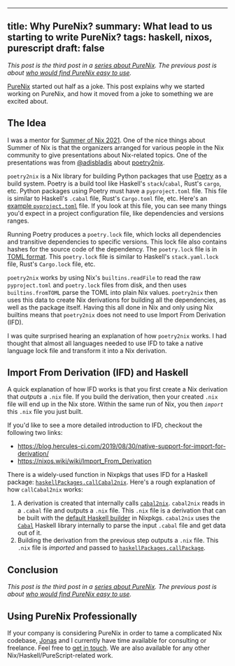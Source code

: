 ------------------------------------------------------
title: Why PureNix?
summary: What lead to us starting to write PureNix?
tags: haskell, nixos, purescript
draft: false
------------------------------------------------------

*This post is the third post in a [series about PureNix](./2022-01-03-purenix).
The previous post is about
[who would find PureNix easy to use](./2022-01-05-who-would-like-purenix).*

[PureNix](https://github.com/purenix-org/purenix) started out half as a joke.
This post explains why we started working on PureNix, and how it moved from a
joke to something we are excited about.

## The Idea

I was a mentor for [Summer of Nix 2021](https://summer.nixos.org/).  One of the
nice things about Summer of Nix is that the organizers arranged for various
people in the Nix community to give presentations about Nix-related topics.
One of the presentations was from [@adisbladis](https://github.com/adisbladis)
about [poetry2nix](https://github.com/nix-community/poetry2nix).

`poetry2nix` is a Nix library for building Python packages that use
[Poetry](https://python-poetry.org/) as a build system.  Poetry is a build tool
like Haskell's `stack`/`cabal`, Rust's `cargo`, etc.  Python packages using
Poetry must have a `pyproject.toml` file.  This file is similar to Haskell's
`.cabal` file, Rust's `Cargo.toml` file, etc.  Here's an
[example `pyproject.toml`](https://github.com/michaeloliverx/python-poetry-docker-example/blob/f7241bf6586e99c6c649eba36ca0efd935ea6316/pyproject.toml)
file. If you look at this file, you can see many things you'd expect in a
project configuration file, like dependencies and versions ranges.

Running Poetry produces a `poetry.lock` file, which locks all dependencies and
transitive dependencies to specific versions.  This lock file also contains
hashes for the source code of the dependency.  The `poetry.lock` file is in
[TOML format](https://en.wikipedia.org/wiki/TOML).  This `poetry.lock` file is
similar to Haskell's `stack.yaml.lock` file, Rust's `Cargo.lock` file, etc.

`poetry2nix` works by using Nix's `builtins.readFile` to read the raw
`pyproject.toml` and `poetry.lock` files from disk, and then uses
`builtins.fromTOML` parse the TOML into plain Nix values.  `poetry2nix` then
uses this data to create Nix derivations for building all the dependencies, as well
as the package itself.  Having this all done in Nix and only using Nix builtins
means that `poetry2nix` does not need to use Import From Derivation (IFD).

I was quite surprised hearing an explanation of how `poetry2nix` works.  I had
thought that almost all languages needed to use IFD to take a native language
lock file and transform it into a Nix derivation.

## Import From Derivation (IFD) and Haskell

A quick explanation of how IFD works is that you first create a Nix derivation
that _outputs_ a `.nix` file.  If you build the derivation, then your created
`.nix` file will end up in the Nix store.  Within the same run of Nix, you then
_`import`_ this `.nix` file you just built.

If you'd like to see a more detailed introduction to IFD, checkout the following
two links:

- <https://blog.hercules-ci.com/2019/08/30/native-support-for-import-for-derivation/>
- <https://nixos.wiki/wiki/Import_From_Derivation>

There is a widely-used function in Nixpkgs that uses IFD for a Haskell package:
[`haskellPackages.callCabal2nix`](https://github.com/NixOS/nixpkgs/blob/6a7bafcb0fd068716ca6659e59d197044c41a9a7/pkgs/development/haskell-modules/make-package-set.nix#L220).
Here's a rough explanation of how `callCabal2nix` works:

1.  A derivation is created that internally calls
    [`cabal2nix`](https://github.com/NixOS/cabal2nix).  `cabal2nix` reads in a
    `.cabal` file and outputs a `.nix` file.  This `.nix` file is a derivation
    that can be built with the
    [default Haskell builder](https://github.com/NixOS/nixpkgs/blob/6a7bafcb0fd068716ca6659e59d197044c41a9a7/pkgs/development/haskell-modules/generic-builder.nix)
    in Nixpkgs.  `cabal2nix` uses the [`Cabal`](https://hackage.haskell.org/package/Cabal)
    Haskell library internally to parse the input `.cabal` file and get data out of it.
2.  Building the derivation from the previous step outputs a `.nix` file.
    This `.nix` file is _imported_ and passed to
    [`haskellPackages.callPackage`](https://github.com/NixOS/nixpkgs/blob/6a7bafcb0fd068716ca6659e59d197044c41a9a7/pkgs/development/haskell-modules/make-package-set.nix#L118).




## Conclusion

*This post is the third post in a [series about PureNix](./2022-01-03-purenix).
The previous post is about
[who would find PureNix easy to use](./2022-01-05-who-would-like-purenix).*

## Using PureNix Professionally

If your company is considering PureNix in order to tame a complicated Nix
codebase, [Jonas](https://jonascarpay.com/) and I currently have time available
for consulting or freelance.  Feel free to [get in touch](/about).  We are also
available for any other Nix/Haskell/PureScript-related work.
